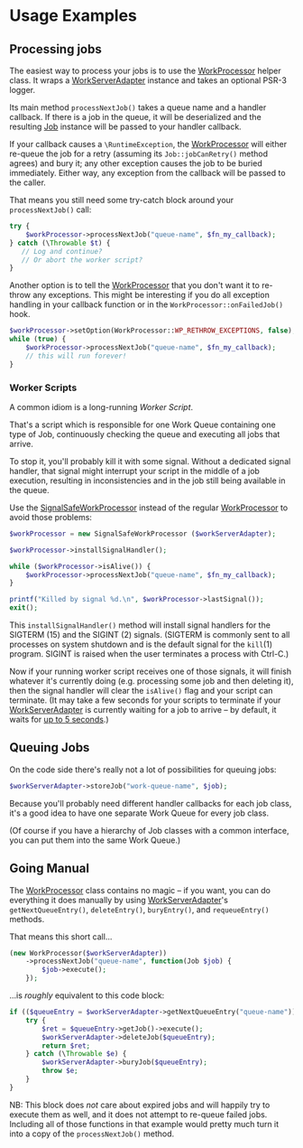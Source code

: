 # Usage Examples


## Processing jobs

The easiest way to process your jobs
is to use the [WorkProcessor] helper class.
It wraps a [WorkServerAdapter] instance
and takes an optional PSR-3 logger.

Its main method
`processNextJob()`
takes a queue name
and a handler callback.
If there is a job in the queue,
it will be deserialized
and the resulting [Job] instance
will be passed to your handler callback.

If your callback causes a `\RuntimeException`,
the [WorkProcessor] will either re-queue the job for a retry
(assuming its `Job::jobCanRetry()` method agrees)
and bury it;
any other exception causes the job to be buried immediately.
Either way,
any exception from the callback will be passed to the caller.

That means you still need some try-catch block
around your `processNextJob()` call:

```php
try {
    $workProcessor->processNextJob("queue-name", $fn_my_callback);
} catch (\Throwable $t) {
   // Log and continue?
   // Or abort the worker script?
}
```

Another option is to tell the [WorkProcessor]
that you don't want it to re-throw any exceptions.
This might be interesting
if you do all exception handling
in your callback function
or in the `WorkProcessor::onFailedJob()` hook.

```php
$workProcessor->setOption(WorkProcessor::WP_RETHROW_EXCEPTIONS, false);
while (true) {
    $workProcessor->processNextJob("queue-name", $fn_my_callback);
    // this will run forever!
}
```


### Worker Scripts

A common idiom
is a long-running *Worker Script*.

That's a script
which is responsible for one Work Queue
containing one type of Job,
continuously checking the queue
and executing all jobs that arrive.

To stop it,
you'll probably kill it with some signal.
Without a dedicated signal handler,
that signal might interrupt your script
in the middle of a job execution,
resulting in inconsistencies
and in the job still being available in the queue.

Use the [SignalSafeWorkProcessor]
instead of the regular [WorkProcessor]
to avoid those problems:

```php
$workProcessor = new SignalSafeWorkProcessor ($workServerAdapter);

$workProcessor->installSignalHandler();

while ($workProcessor->isAlive()) {
    $workProcessor->processNextJob("queue-name", $fn_my_callback);
}

printf("Killed by signal %d.\n", $workProcessor->lastSignal());
exit();
```

This `installSignalHandler()` method
will install signal handlers
for the SIGTERM (15)
and the SIGINT (2)
signals.
(SIGTERM is commonly sent to all processes on system shutdown
 and is the default signal for the `kill`(1) program.
 SIGINT is raised when the user terminates a process with Ctrl-C.)

Now if your running worker script
receives one of those signals,
it will finish whatever it's currently doing
(e.g. processing some job and then deleting it),
then the signal handler will clear the `isAlive()` flag
and your script can terminate.
(It may take a few seconds for your scripts to terminate
 if your [WorkServerAdapter] is currently waiting for a job to arrive –
 by default, it waits for [up to 5 seconds](Ref_WorkServerAdapter_interface.md#DEFAULT_TIMEOUT).)


## Queuing Jobs

On the code side there's really not a lot of possibilities
for queuing jobs:

```php
$workServerAdapter->storeJob("work-queue-name", $job);
```

Because you'll probably need different handler callbacks
for each job class,
it's a good idea
to have one separate Work Queue
for every job class.

(Of course if you have a hierarchy of Job classes
 with a common interface,
 you can put them into the same Work Queue.)


## Going Manual

The [WorkProcessor] class contains no magic –
if you want, you can do everything it does manually
by using [WorkServerAdapter]'s
`getNextQueueEntry()`,
`deleteEntry()`,
`buryEntry()`,
and `requeueEntry()`
methods.

That means this short call...

```php
(new WorkProcessor($workServerAdapter))
    ->processNextJob("queue-name", function(Job $job) {
        $job->execute();
    });
```

...is _roughly_ equivalent to this code block:

```php
if (($queueEntry = $workServerAdapter->getNextQueueEntry("queue-name"))) {
    try {
        $ret = $queueEntry->getJob()->execute();
        $workServerAdapter->deleteJob($queueEntry);
        return $ret;
    } catch (\Throwable $e) {
        $workServerAdapter->buryJob($queueEntry);
        throw $e;
    }
}
```

NB:
This block does _not_ care about expired jobs
and will happily try to execute them as well,
and it does not attempt to re-queue failed jobs.
Including all of those functions in that example
would pretty much turn it into a copy
of the `processNextJob()` method.


[WorkServerAdapter]: Ref_WorkServerAdapter_interface.md
[WorkProcessor]: Ref_WorkProcessor_class.md
[SignalSafeWorkProcessor]: Ref_SignalSafeWorkProcessor_class.md
[Job]: Ref_Job_interface.md

